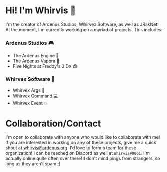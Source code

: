# Hi! I'm Whirvis 👋
I'm the creator of Ardenus Studios, Whirvex Software, as well as JRakNet! At
the moment, I'm currently working on a myriad of projects. This includes:

### Ardenus Studios 🎮
 - The Ardenus Engine 🌌
 - The Ardenus Vapora 🔮
 - Five Nights at Freddy's 3 DX 😱

### Whirvex Software 💾
 - Whirvex Args 🎲
 - Whirvex Command 💻
 - Whirvex Event 💥

# Collaboration/Contact
I'm open to collaborate with anyone who would like to collaborate with me!
If you are interested in working on any of these projects, give me a quick
shout at <a href="mailto:swhirvis@ardenus.org">whirvis@ardenus.org</a>. I'd
love to form a team for these organization! I can be reached on Discord as
well at ``Whirvis#0001``. I'm actually online quite often over there! I don't
mind pings from strangers, so long as they aren't spam ;)
